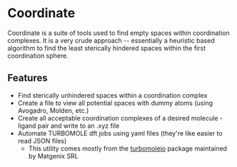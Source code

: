 # Coordinate

Coordinate is a suite of tools used to find empty spaces within coordination complexes. It is a very crude approach -- essentially a heuristic based algorithm to find the least sterically hindered spaces within the first coordination sphere.

## Features 

- Find sterically unhindered spaces within a coordination complex
- Create a file to view all potential spaces with dummy atoms (using Avogadro, Molden, etc.)
- Create all acceptable coordination complexes of a desired molecule - ligand pair and write to an .xyz file
- Automate TURBOMOLE dft jobs using yaml files (they're like easier to read JSON files)
  - This utility comes mostly from the [turbomoleio](https://github.com/Matgenix/turbomoleio) package maintained by Matgenix SRL
  
  
